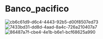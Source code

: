 # Banco_pacifico
![cb6c61d9-d6c4-4443-92b5-d00f8507ed73](https://github.com/JosephEspinoza99/Banco_pacifico/assets/135384637/b1aa608a-35c9-4b67-94e4-a49ca22334f5)
![7433bd31-dd8d-4aad-8a4c-726a210407a7](https://github.com/JosephEspinoza99/Banco_pacifico/assets/135384637/3c235004-ef63-4547-abe7-d7205dd7fdce)
![86487a7f-cbe4-4e1b-b6e1-bcf68625a990](https://github.com/JosephEspinoza99/Banco_pacifico/assets/135384637/8097d482-06dc-42f7-9620-aaf346a2782d)
